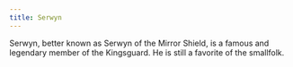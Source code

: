 ```yaml
---
title: Serwyn
---
```


Serwyn, better known as Serwyn of the Mirror Shield, is a famous and legendary member of the Kingsguard. He is still a favorite of the smallfolk. 


